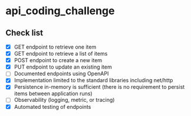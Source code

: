 # api_coding_challenge

## Check list
- [x] GET endpoint to retrieve one item
- [x] GET endpoint to retrieve a list of items
- [x] POST endpoint to create a new item
- [x] PUT endpoint to update an existing item
- [ ] Documented endpoints using OpenAPI
- [x] Implementation limited to the standard libraries including net/http
- [x] Persistence in-memory is sufficient (there is no requirement to persist items between application runs)
- [ ] Observability (logging, metric, or tracing)
- [x] Automated testing of endpoints

